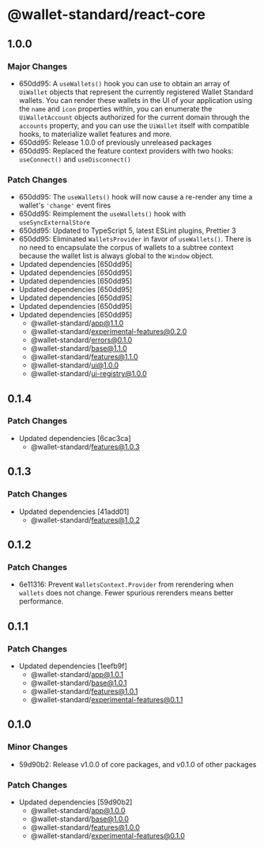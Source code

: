 # @wallet-standard/react-core

## 1.0.0

### Major Changes

-   650dd95: A `useWallets()` hook you can use to obtain an array of `UiWallet` objects that represent the currently registered Wallet Standard wallets. You can render these wallets in the UI of your application using the `name` and `icon` properties within, you can enumerate the `UiWalletAccount` objects authorized for the current domain through the `accounts` property, and you can use the `UiWallet` itself with compatible hooks, to materialize wallet features and more.
-   650dd95: Release 1.0.0 of previously unreleased packages
-   650dd95: Replaced the feature context providers with two hooks: `useConnect()` and `useDisconnect()`

### Patch Changes

-   650dd95: The `useWallets()` hook will now cause a re-render any time a wallet's `'change'` event fires
-   650dd95: Reimplement the `useWallets()` hook with `useSyncExternalStore`
-   650dd95: Updated to TypeScript 5, latest ESLint plugins, Prettier 3
-   650dd95: Eliminated `WalletsProvider` in favor of `useWallets()`. There is no need to encapsulate the corpus of wallets to a subtree context because the wallet list is always global to the `Window` object.
-   Updated dependencies [650dd95]
-   Updated dependencies [650dd95]
-   Updated dependencies [650dd95]
-   Updated dependencies [650dd95]
-   Updated dependencies [650dd95]
-   Updated dependencies [650dd95]
-   Updated dependencies [650dd95]
    -   @wallet-standard/app@1.1.0
    -   @wallet-standard/experimental-features@0.2.0
    -   @wallet-standard/errors@0.1.0
    -   @wallet-standard/base@1.1.0
    -   @wallet-standard/features@1.1.0
    -   @wallet-standard/ui@1.0.0
    -   @wallet-standard/ui-registry@1.0.0

## 0.1.4

### Patch Changes

-   Updated dependencies [6cac3ca]
    -   @wallet-standard/features@1.0.3

## 0.1.3

### Patch Changes

-   Updated dependencies [41add01]
    -   @wallet-standard/features@1.0.2

## 0.1.2

### Patch Changes

-   6e11316: Prevent `WalletsContext.Provider` from rerendering when `wallets` does not change. Fewer spurious rerenders means better performance.

## 0.1.1

### Patch Changes

-   Updated dependencies [1eefb9f]
    -   @wallet-standard/app@1.0.1
    -   @wallet-standard/base@1.0.1
    -   @wallet-standard/features@1.0.1
    -   @wallet-standard/experimental-features@0.1.1

## 0.1.0

### Minor Changes

-   59d90b2: Release v1.0.0 of core packages, and v0.1.0 of other packages

### Patch Changes

-   Updated dependencies [59d90b2]
    -   @wallet-standard/app@1.0.0
    -   @wallet-standard/base@1.0.0
    -   @wallet-standard/features@1.0.0
    -   @wallet-standard/experimental-features@0.1.0
